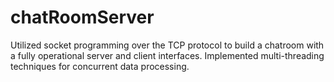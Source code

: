# chatRoomServer
Utilized socket programming over the TCP protocol to build a chatroom with a fully operational server and client interfaces.
Implemented multi-threading techniques for concurrent data processing.
